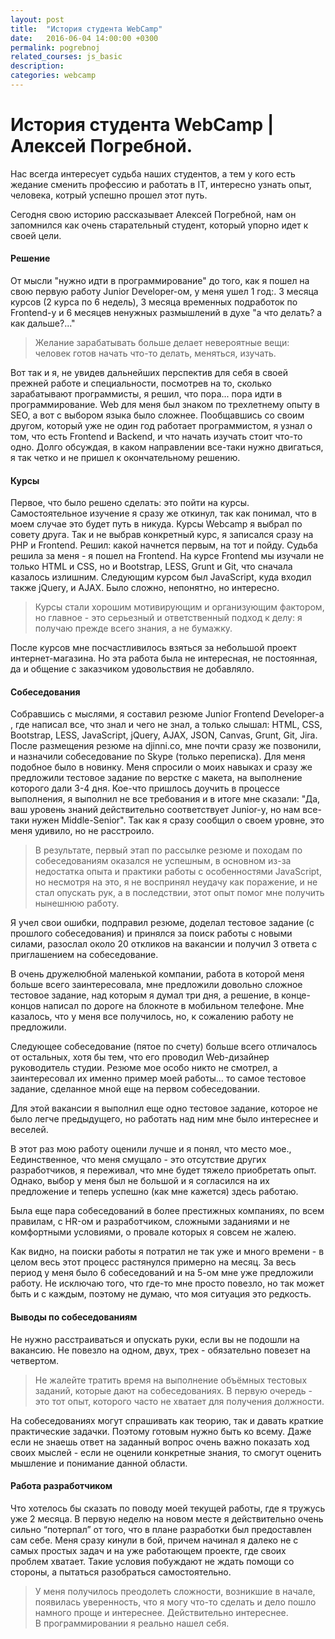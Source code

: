 ```yaml
---
layout: post
title:  "История студента WebCamp"
date:   2016-06-04 14:00:00 +0300
permalink: pogrebnoj
related_courses: js_basic
description:
categories: webcamp
---
```


# История студента WebCamp | Алексей Погребной.

Нас всегда интересует судьба наших студентов, а тем у кого есть жедание сменить профессию и работать в IT, интересно узнать опыт, человека, котрый успешно прошел этот путь.

Сегодня свою историю рассказывает Алексей Погребной, нам он запомнился как очень старательный студент, который упорно идет к своей цели.

#### <span class="icon-homecode" id="start" data-magellan-target="start"></span> Решение

От мысли "нужно идти в программирование" до того, как я пошел на свою первую работу Junior Developer-ом, у меня ушел 1 год:.
3 месяца курсов (2 курса по 6 недель), 3 месяца временных подработок по Frontend-у и 6 месяцев ненужных размышлений в духе "а что делать? а как дальше?..."

<blockquote>Желание зарабатывать больше делает невероятные вещи: человек готов начать что-то делать, меняться, изучать.</blockquote>

Вот так и я, не увидев дальнейших перспектив для себя в своей прежней работе и специальности, посмотрев на то, сколько зарабатывают программисты, я решил, что пора... пора идти в программирование. 
Web для меня был знаком по трехлетнему опыту в SEO,  а вот с выбором языка было сложнее. Пообщавшись со своим другом, который уже не один год работает программистом, я узнал о том, что есть Frontend и Backend, и что начать изучать стоит что-то одно. Долго обсуждая, в каком направлении все-таки нужно двигаться, я так четко и не пришел к окончательному решению.

#### <span class="icon-homecode" id="courses" data-magellan-target="courses"></span> Курсы

Первое, что было решено сделать: это пойти на курсы. Самостоятельное изучение я сразу же откинул, так как понимал, что в моем случае это будет путь в никуда.  Курсы Webcamp я выбрал по совету друга. Так и не выбрав конкретный курс, я записался сразу на PHP и Frontend. Решил: какой начнется первым, на тот и пойду. Судьба решила за меня - я пошел на Frontend. 
На курсе Frontend мы изучали не только HTML и CSS, но и  Bootstrap, LESS, Grunt и Git, что сначала казалось излишним.
Следующим курсом был JavaScript, куда входил также jQuery, и  AJAX. Было сложно, непонятно, но интересно.

<blockquote>Курсы стали  хорошим мотивирующим и организующим фактором, но главное - это серьезный и ответственный подход к делу: я получаю прежде всего знания, а не бумажку.</blockquote>
После курсов мне посчастливилось взяться за небольшой проект интернет-магазина. Но эта работа была не интересная, не постоянная, да и общение с заказчиком удовольствия не добавляло. 

#### <span class="icon-homecode" id="interview" data-magellan-target="interview"></span> Собеседования
Собравшись с мыслями, я составил резюме Junior Frontend Developer-а , где написал все, что знал и чего не знал, а только слышал: HTML, CSS, Bootstrap, LESS, JavaScript, jQuery, AJAX, JSON, Canvas, Grunt, Git, Jira.
После размещения резюме на djinni.co, мне почти сразу же позвонили,  и назначили собеседование по Skype (только переписка). Для меня подобное было в новинку. Меня спросили о моих навыках и сразу же предложили тестовое задание по верстке с макета, на выполнение которого дали 3-4 дня. 
 Кое-что пришлось доучить в процессе выполнения, я выполнил не все требования и в итоге мне сказали: "Да, ваш уровень знаний действительно соответствует Junior-у, но нам все-таки нужен Middle-Senior". Так как я сразу сообщил о своем уровне,  это меня удивило, но не расстроило. 
 
<blockquote>В результате, первый этап по рассылке резюме и походам по собеседованиям оказался не успешным, в основном из-за недостатка опыта и практики работы с особенностями JavaScript, но несмотря на это, я не воспринял неудачу как поражение, и не стал опускать рук, а в последствии, этот опыт помог мне получить нынешнюю работу.</blockquote>

Я учел свои ошибки, подправил резюме, доделал тестовое задание (с прошлого собеседования) и принялся за поиск работы с новыми силами, разослал около 20 откликов на вакансии и получил 3 ответа с приглашением на собеседование.

В очень дружелюбной маленькой компании, работа в которой меня больше всего заинтересовала, мне предложили довольно сложное тестовое задание, над которым я думал три дня, а решение, в конце-концов написал по дороге на блокноте в мобильном телефоне. Мне казалось, что у меня все получилось, но, к сожалению работу не предложили.

Следующее собеседование (пятое по счету) больше всего отличалось от остальных, хотя бы тем, что его проводил Web-дизайнер руководитель студии. Резюме мое особо никто не смотрел, а заинтересовал их именно пример моей работы… то самое тестовое задание, сделанное мной еще на первом собеседовании.

Для этой вакансии я выполнил еще одно тестовое задание, которое не было легче предыдущего, но работать над ним мне было интереснее и веселей.

В этот раз мою работу оценили лучше и я понял, что место мое., Еединственное, что меня смущало - это отсутствие других разработчиков, я переживал, что мне будет тяжело приобретать опыт. Однако, выбор у меня был не большой и  я согласился на их предложение и теперь успешно (как мне кажется) здесь работаю.

Была еще пара собеседований в более престижных компаниях, по всем правилам, с HR-ом и разработчиком, сложными заданиями и не комфортными условиями, о провале которых я совсем не жалею. 

Как видно, на поиски работы я потратил не так уже и много времени - в целом весь этот процесс растянулся примерно на месяц. За весь период у меня было 6 собеседований и на 5-ом мне уже предложили работу. Не исключаю того, что где-то мне просто повезло, но так может быть и с каждым, поэтому не думаю, что моя ситуация это редкость.

#### <span class="icon-homecode" id="conclusion" data-magellan-target="conclusion"></span> Выводы по собеседованиям

Не нужно расстраиваться и опускать руки, если вы не подошли на вакансию. Не повезло на одном, двух, трех -  обязательно повезет на четвертом. 

<blockquote>Не  жалейте тратить время на выполнение объёмных тестовых заданий, которые дают на собеседованиях. В первую очередь - это тот опыт, которого часто не хватает для получения должности.</blockquote>

На собеседованиях могут спрашивать как теорию, так и давать краткие практические задачки. Поэтому готовым нужно быть ко всему. Даже если не знаешь ответ на заданный вопрос очень важно показать ход своих мыслей - если не оценили конкретные знания, то смогут оценить мышление и понимание данной области. 

#### <span class="icon-homecode" id="job" data-magellan-target="job"></span> Работа разработчиком

Что хотелось бы сказать по поводу моей текущей работы, где я тружусь уже 2 месяца. В первую неделю на новом месте я действительно очень сильно “потерпал” от того, что в плане разработки был предоставлен сам себе. Меня сразу кинули в бой, причем начинал я далеко не с самых простых задач и на уже работающем проекте, где своих проблем хватает. Такие условия побуждают не ждать помощи со стороны, а пытаться разобраться самостоятельно.

<blockquote>У меня получилось преодолеть сложности, возникшие в начале, появилась уверенность, что я могу что-то сделать и дело пошло намного проще и интереснее. Действительно интереснее.
<br>
В программировании я реально нашел себя.</blockquote>


